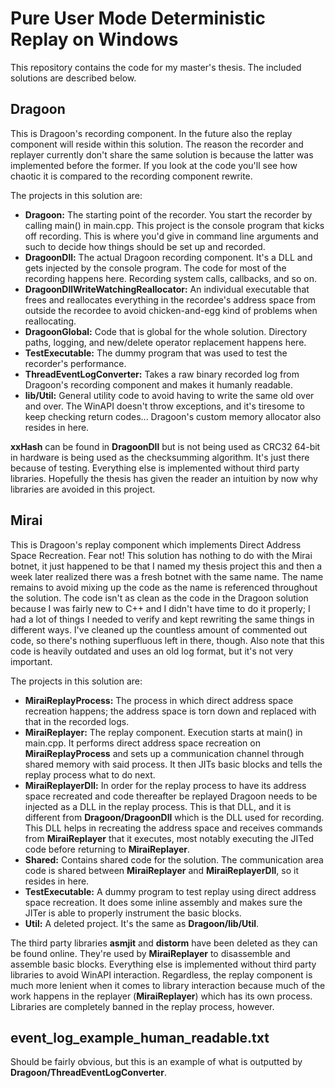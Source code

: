 # Pure User Mode Deterministic Replay on Windows
This repository contains the code for my master's thesis. The included solutions are described below.

## Dragoon
This is Dragoon's recording component. In the future also the replay component will reside within this solution. The reason the recorder and replayer currently don't share the same solution is because the latter was implemented before the former. If you look at the code you'll see how chaotic it is compared to the recording component rewrite.

The projects in this solution are:
- **Dragoon:** The starting point of the recorder. You start the recorder by calling main() in main.cpp. This project is the console program that kicks off recording. This is where you'd give in command line arguments and such to decide how things should be set up and recorded.
- **DragoonDll:** The actual Dragoon recording component. It's a DLL and gets injected by the console program. The code for most of the recording happens here. Recording system calls, callbacks, and so on.
- **DragoonDllWriteWatchingReallocator:** An individual executable that frees and reallocates everything in the recordee's address space from outside the recordee to avoid chicken-and-egg kind of problems when reallocating.
- **DragoonGlobal:** Code that is global for the whole solution. Directory paths, logging, and new/delete operator replacement happens here.
- **TestExecutable:** The dummy program that was used to test the recorder's performance.
- **ThreadEventLogConverter:** Takes a raw binary recorded log from Dragoon's recording component and makes it humanly readable.
- **lib/Util:** General utility code to avoid having to write the same old over and over. The WinAPI doesn't throw exceptions, and it's tiresome to keep checking return codes... Dragoon's custom memory allocator also resides in here.

**xxHash** can be found in **DragoonDll** but is not being used as CRC32 64-bit in hardware is being used as the checksumming algorithm. It's just there because of testing. Everything else is implemented without third party libraries. Hopefully the thesis has given the reader an intuition by now why libraries are avoided in this project.

## Mirai
This is Dragoon's replay component which implements Direct Address Space Recreation. Fear not! This solution has nothing to do with the Mirai botnet, it just happened to be that I named my thesis project this and then a week later realized there was a fresh botnet with the same name. The name remains to avoid mixing up the code as the name is referenced throughout the solution. The code isn't as clean as the code in the Dragoon solution because I was fairly new to C++ and I didn't have time to do it properly; I had a lot of things I needed to verify and kept rewriting the same things in different ways. I've cleaned up the countless amount of commented out code, so there's nothing superfluous left in there, though. Also note that this code is heavily outdated and uses an old log format, but it's not very important.

The projects in this solution are:
- **MiraiReplayProcess:** The process in which direct address space recreation happens; the address space is torn down and replaced with that in the recorded logs.
- **MiraiReplayer:** The replay component. Execution starts at main() in main.cpp. It performs direct address space recreation on **MiraiReplayProcess** and sets up a communication channel through shared memory with said process. It then JITs basic blocks and tells the replay process what to do next.
- **MiraiReplayerDll:** In order for the replay process to have its address space recreated and code thereafter be replayed Dragoon needs to be injected as a DLL in the replay process. This is that DLL, and it is different from **Dragoon/DragoonDll** which is the DLL used for recording. This DLL helps in recreating the address space and receives commands from **MiraiReplayer** that it executes, most notably executing the JITed code before returning to **MiraiReplayer**.
- **Shared:** Contains shared code for the solution. The communication area code is shared between **MiraiReplayer** and **MiraiReplayerDll**, so it resides in here.
- **TestExecutable:** A dummy program to test replay using direct address space recreation. It does some inline assembly and makes sure the JITer is able to properly instrument the basic blocks.
- **Util:** A deleted project. It's the same as **Dragoon/lib/Util**.

The third party libraries **asmjit** and **distorm** have been deleted as they can be found online. They're used by **MiraiReplayer** to disassemble and assemble basic blocks. Everything else is implemented without third party libraries to avoid WinAPI interaction. Regardless, the replay component is much more lenient when it comes to library interaction because much of the work happens in the replayer (**MiraiReplayer**) which has its own process. Libraries are completely banned in the replay process, however.

## event_log_example_human_readable.txt
Should be fairly obvious, but this is an example of what is outputted by **Dragoon/ThreadEventLogConverter**.